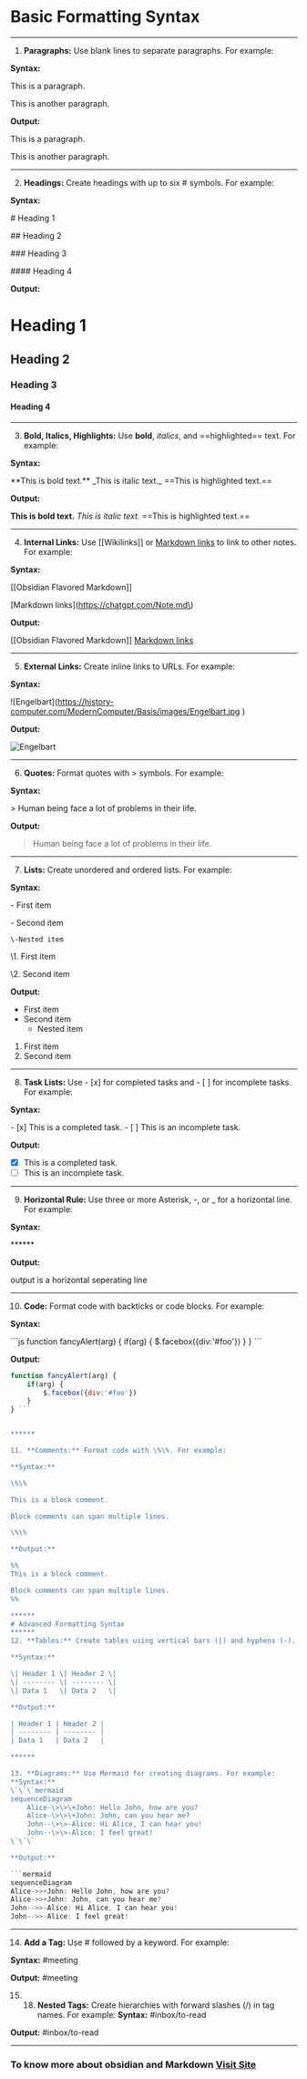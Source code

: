 # Basic Formatting Syntax
******
1. **Paragraphs:** Use blank lines to separate paragraphs. For example:

**Syntax:**

This is a paragraph.

This is another paragraph.

**Output:**

This is a paragraph.

This is another paragraph.

******

2. **Headings:** Create headings with up to six # symbols. For example:

**Syntax:**

\# Heading 1

\## Heading 2

\### Heading 3

\#### Heading 4

**Output:**

# Heading 1

## Heading 2

### Heading 3

#### Heading 4

*****

3. **Bold, Italics, Highlights:** Use **bold**, *italics*, and ==highlighted== text. For example:

**Syntax:**

\*\*This is bold text.\*\* \_This is italic text.\_ \=\=This is highlighted text.\=\=

**Output:**

**This is bold text.** _This is italic text._ ==This is highlighted text.==

******

4. **Internal Links:** Use [[Wikilinks]] or [Markdown links](Note.md) to link to other notes. For example:

**Syntax:**

\[\[Obsidian Flavored Markdown\]\]

\[Markdown links\]\(https://chatgpt.com/Note.md\)

**Output:**

[[Obsidian Flavored Markdown]]
[Markdown links](https://chatgpt.com/Note.md)

******

5. **External Links:** Create inline links to URLs. For example:

**Syntax:**

\!\[Engelbart\]\(https://history-computer.com/ModernComputer/Basis/images/Engelbart.jpg \)

**Output:**

![Engelbart](https://history-computer.com/ModernComputer/Basis/images/Engelbart.jpg)

*******


6. **Quotes:** Format quotes with > symbols. For example:

**Syntax:**

\> Human being face a lot of problems in their life.

**Output:**

> Human being face a lot of problems in their life.

******

7. **Lists:** Create unordered and ordered lists. For example:

**Syntax:**

\- First item

\- Second item

	\-Nested item


\1. First item

\2. Second item

**Output:**
- First item
- Second item
    - Nested item

1. First item
2. Second item

******

8. **Task Lists:** Use - [x] for completed tasks and - [ ] for incomplete tasks. For example:

**Syntax:**

\- \[x\] This is a completed task.
\- \[ \] This is an incomplete task.

**Output:**

- [x]  This is a completed task.
- [ ]  This is an incomplete task.

******

9. **Horizontal Rule:** Use three or more Asterisk, -, or _ for a horizontal line. For example:

**Syntax:**

\*\*\*\*\*\*

**Output:**

output is a horizontal seperating line

******

10. **Code:** Format code with backticks or code blocks. For example:

**Syntax:**

\`\`\`js
function fancyAlert(arg) {
	if(arg) {
		$.facebox({div:'#foo'})
	}
}
\`\`\`

**Output:**

```js
function fancyAlert(arg) {
	if(arg) {
		$.facebox({div:'#foo'}) 
	} 
} ```


******

11. **Comments:** Format code with \%\%. For example:

**Syntax:**

\%\%

This is a block comment. 

Block comments can span multiple lines.

\%\%

**Output:**

%% 
This is a block comment. 

Block comments can span multiple lines. 
%%

******
# Advanced Formatting Syntax
******
12. **Tables:** Create tables using vertical bars (|) and hyphens (-). For example:

**Syntax:**

\| Header 1 \| Header 2 \|  
\| -------- \| -------- \|  
\| Data 1   \| Data 2   \|

**Output:**

| Header 1 | Header 2 |
| -------- | -------- |
| Data 1   | Data 2   |

******

13. **Diagrams:** Use Mermaid for creating diagrams. For example:
**Syntax:**
\`\`\`mermaid 
sequenceDiagram 
	Alice-\>\>\+John: Hello John, how are you? 
	Alice-\>\>\+John: John, can you hear me? 
	John--\>\>-Alice: Hi Alice, I can hear you! 
	John--\>\>-Alice: I feel great! 
\`\`\`

**Output:**

```mermaid 
sequenceDiagram 
Alice->>+John: Hello John, how are you? 
Alice->>+John: John, can you hear me? 
John-->>-Alice: Hi Alice, I can hear you! 
John-->>-Alice: I feel great! 
```


******

14. **Add a Tag:** Use # followed by a keyword. For example:

**Syntax:**
\#meeting

**Output:**
#meeting


15. 18. **Nested Tags:** Create hierarchies with forward slashes (/) in tag names. For example:
**Syntax:**
\#inbox\/to-read

**Output:**
#inbox/to-read


*****
### To know more about obsidian and Markdown [Visit Site](https://help.obsidian.md/Home)

